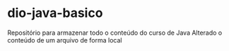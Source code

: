 # dio-java-basico
Repositório para armazenar todo o conteúdo do curso de Java
Alterado o conteúdo de um arquivo de forma local